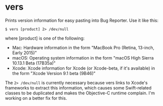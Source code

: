 # vers
Prints version information for easy pasting into Bug Reporter. Use it like this:
```shell
$ vers [product] 2> /dev/null
```
where [product] is one of the following:
* Mac: Hardware information in the form "MacBook Pro (Retina, 13-inch, Early 2015)"
* macOS: Operating system information in the form "macOS High Sierra 10.13.1 Beta (17B35a)"
* Xcode: Xcode information for Xcode (or Xcode-beta, if it's available) in the form "Xcode Version 9.1 beta (9B46)"

The `2> /dev/null` is currently necessary because vers links to Xcode's frameworks to extract this information, which causes some Swift-related classes to be duplicated and makes the Objective-C runtime complain. I'm working on a better fix for this.
